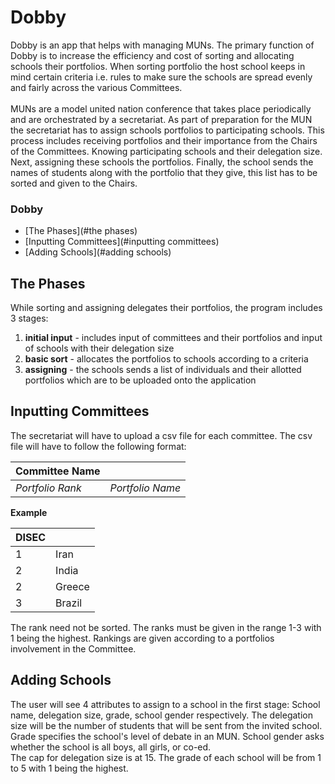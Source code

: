 

# Dobby

Dobby is an app that helps with managing MUNs. The primary function of Dobby is to increase the efficiency and cost of sorting and allocating schools their portfolios. When sorting portfolio the host school keeps in mind certain criteria i.e. rules to make sure the schools are spread evenly and fairly across the various Committees.<br><br>MUNs are a model united nation conference that takes place periodically and are orchestrated by a secretariat. As part of preparation for the MUN the secretariat has to assign schools portfolios to participating schools. This process includes receiving portfolios and their importance from the Chairs of the Committees. Knowing participating schools and their delegation size. Next, assigning these schools the portfolios. Finally, the school sends the names of students along with the portfolio that they give, this list has to be sorted and given to the Chairs.<br>

### Dobby

- [The Phases](#the phases)
- [Inputting Committees](#inputting committees)
- [Adding Schools](#adding schools)

## The Phases

While sorting and assigning delegates their portfolios, the program includes 3 stages: 

1. **initial input** - includes input of committees and their portfolios and input of schools with their delegation size
2. **basic sort** - allocates the portfolios to schools according to a criteria 
3. **assigning** - the schools sends a list of individuals and their allotted portfolios which are to be uploaded onto the application

## Inputting Committees

The secretariat will have to upload a csv file for each committee. The csv file will have to follow the following format:

| **Committee Name** |                  |
| ------------------ | ---------------- |
| *Portfolio Rank*   | *Portfolio Name* |

**Example**

| DISEC |      |
| ----- | ---- |
| 1     | Iran |
| 2      | India|
| 2 | Greece|
| 3 | Brazil|

The rank need not be sorted. The ranks must be given in the range 1-3 with 1 being the highest. Rankings are given according to a portfolios involvement in the Committee.

## Adding Schools

The user will see 4 attributes to assign to a school in the first stage: School name, delegation size, grade, school gender respectively. The delegation size will be the number of students that will be sent from the invited school. Grade specifies the school's level of debate in an MUN. School gender asks whether the school is all boys, all girls, or co-ed.<br>The cap for delegation size is at 15. The grade of each school will be from 1 to 5 with 1 being the highest. 

 
